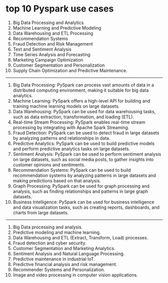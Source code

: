 # top 10 Pyspark use cases

1. Big Data Processing and Analytics
2. Machine Learning and Predictive Modeling
3. Data Warehousing and ETL Processing
4. Recommendation Systems
5. Fraud Detection and Risk Management
6. Text and Sentiment Analysis
7. Time Series Analysis and Forecasting
8. Marketing Campaign Optimization
9. Customer Segmentation and Personalization
10. Supply Chain Optimization and Predictive Maintenance.
------

1. Big Data Processing: PySpark can process vast amounts of data in a distributed computing environment, making it suitable for big data analytics.
2. Machine Learning: PySpark offers a high-level API for building and training machine learning models on large datasets.
3. Data Warehousing: PySpark can be used for data warehousing tasks, such as data extraction, transformation, and loading (ETL).
4. Real-time Stream Processing: PySpark enables real-time stream processing by integrating with Apache Spark Streaming.
5. Fraud Detection: PySpark can be used to detect fraud in large datasets by analyzing patterns and relationships in data.
6. Predictive Analytics: PySpark can be used to build predictive models and perform predictive analytics tasks on large datasets.
7. Sentiment Analysis: PySpark can be used to perform sentiment analysis on large datasets, such as social media posts, to gather insights into customer opinions and sentiments.
8. Recommendation Systems: PySpark can be used to build recommendation systems by analyzing patterns in large datasets and making predictions based on that analysis.
9. Graph Processing: PySpark can be used for graph processing and analysis, such as finding relationships and patterns in large graph datasets.
10. Business Intelligence: PySpark can be used for business intelligence and data visualization tasks, such as creating reports, dashboards, and charts from large datasets.

---------------


1. Big Data processing and analysis.
2. Predictive modeling and machine learning.
3. Data Warehousing and ETL (Extract, Transform, Load) processes.
4. Fraud detection and cyber security.
5. Customer Segmentation and Marketing Analytics.
6. Sentiment Analysis and Natural Language Processing.
7. Predictive maintenance in industrial IoT.
8. Predictive financial analysis and risk management.
9. Recommender Systems and Personalization.
10. Image and video processing in computer vision applications.